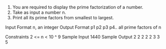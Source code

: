 1. You are required to display the prime factorization of a number.
2. Take as input a number n.
3. Print all its prime factors from smallest to largest.
                               
Input Format
n, an integer
Output Format
p1  p2  p3  p4.. all prime factors of n

Constraints
2 <= n < 10 ^ 9
Sample Input
1440
Sample Output
2 2 2 2 2 3 3 5
